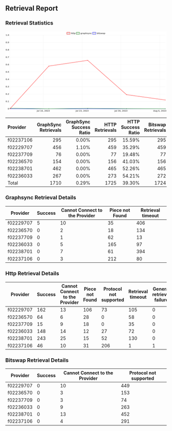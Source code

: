 ## Retrieval Report
### Retrieval Statistics
<img src="https://raw.githubusercontent.com/data-preservation-programs/filplus-checker-assets/main/filecoin-project/filecoin-plus-large-datasets/issues/1834/1691403196234.png"/>

| Provider  | GraphSync Retrievals | GraphSync Success Ratio | HTTP Retrievals | HTTP Success Ratio | Bitswap Retrievals | Bitswap Success Ratio |
| :-------- | -------------------: | ----------------------: | --------------: | -----------------: | -----------------: | --------------------: |
| f02237106 |                  295 |                   0.00% |             295 |             15.59% |                295 |                 0.00% |
| f02229707 |                  456 |                   1.10% |             459 |             35.29% |                459 |                 0.00% |
| f02237709 |                   76 |                   0.00% |              77 |             19.48% |                 77 |                 0.00% |
| f02236570 |                  154 |                   0.00% |             156 |             41.03% |                156 |                 0.00% |
| f02238701 |                  462 |                   0.00% |             465 |             52.26% |                465 |                 0.00% |
| f02236033 |                  267 |                   0.00% |             273 |             54.21% |                272 |                 0.00% |
| Total     |                 1710 |                   0.29% |            1725 |             39.30% |               1724 |                 0.00% |

### Graphsync Retrieval Details
| Provider  | Success | Cannot Connect to the Provider | Piece not Found | Retrieval timeout |
| --------- | ------- | ------------------------------ | --------------- | ----------------- |
| f02229707 | 5       | 10                             | 35              | 406               |
| f02236570 | 0       | 2                              | 18              | 134               |
| f02237709 | 0       | 1                              | 62              | 13                |
| f02236033 | 0       | 5                              | 165             | 97                |
| f02238701 | 0       | 7                              | 61              | 394               |
| f02237106 | 0       | 3                              | 212             | 80                |

### Http Retrieval Details
| Provider  | Success | Cannot Connect to the Provider | Piece not Found | Protocol not supported | Retrieval timeout | General retrieval failure |
| --------- | ------- | ------------------------------ | --------------- | ---------------------- | ----------------- | ------------------------- |
| f02229707 | 162     | 13                             | 106             | 73                     | 105               | 0                         |
| f02236570 | 64      | 6                              | 28              | 0                      | 58                | 0                         |
| f02237709 | 15      | 9                              | 18              | 0                      | 35                | 0                         |
| f02236033 | 148     | 14                             | 12              | 27                     | 72                | 0                         |
| f02238701 | 243     | 25                             | 15              | 52                     | 130               | 0                         |
| f02237106 | 46      | 10                             | 31              | 206                    | 1                 | 1                         |

### Bitswap Retrieval Details
| Provider  | Success | Cannot Connect to the Provider | Protocol not supported |
| --------- | ------- | ------------------------------ | ---------------------- |
| f02229707 | 0       | 10                             | 449                    |
| f02236570 | 0       | 3                              | 153                    |
| f02237709 | 0       | 3                              | 74                     |
| f02236033 | 0       | 9                              | 263                    |
| f02238701 | 0       | 13                             | 452                    |
| f02237106 | 0       | 4                              | 291                    |
